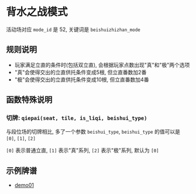 # 背水之战模式

活动场对应 `mode_id` 是 52, 关键词是 `beishuizhizhan_mode`

## 规则说明

- 玩家满足立直的条件时(包括双立直), 会根据玩家点数出现"真"和"极"两个选项
- "真"会使得交出的立直供托条件变成5根, 但立直番数加2番
- "极"会使得交出的立直供托条件变成10根, 但立直番数加4番

## 函数特殊说明

### 切牌: `qiepai(seat, tile, is_liqi, beishui_type)`

与段位场的切牌相比, 多了一个参数 `beishui_type`, `beishui_type` 的值可以是 `[0]`, `[1]`, `[2]`

`[0]` 表示普通立直, `[1]` 表示"真"系列, `[2]` 表示"极"系列, 默认为 `[0]`

## 示例牌谱

- [demo01](demo01.js)
